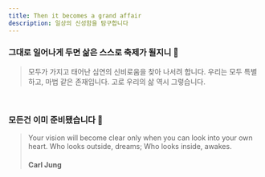 ```yaml
---
title: Then it becomes a grand affair
description: 일상의 신성함을 탐구합니다
---
```


### 그대로 일어나게 두면 삶은 스스로 축제가 될지니 🎉
> 모두가 가지고 태어난 심연의 신비로움을 찾아 나서려 합니다.
> 우리는 모두 특별하고, 마법 같은 존재입니다.
> 고로 우리의 삶 역시 그렇습니다.

<br/>

### 모든건 이미 준비됐습니다 🤗

> Your vision will become clear only when you can look into your own heart.
> Who looks outside, dreams;
> Who looks inside, awakes.
> #### Carl Jung